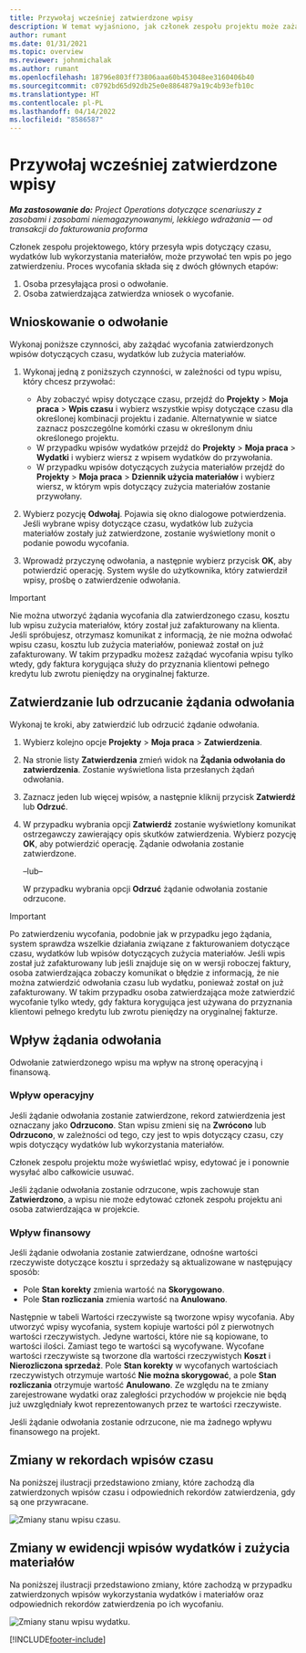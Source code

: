 ```yaml
---
title: Przywołaj wcześniej zatwierdzone wpisy
description: W temat wyjaśniono, jak członek zespołu projektu może zażądać ochłody z przesłanych wcześniej i zatwierdzonych rekordów czasu, wydatków i materiałów oraz jak menedżer projektu może zatwierdzić lub odrzucić żądania zatwierdzenia.
author: rumant
ms.date: 01/31/2021
ms.topic: overview
ms.reviewer: johnmichalak
ms.author: rumant
ms.openlocfilehash: 18796e803ff73806aaa60b453048ee3160406b40
ms.sourcegitcommit: c0792bd65d92db25e0e8864879a19c4b93efb10c
ms.translationtype: HT
ms.contentlocale: pl-PL
ms.lasthandoff: 04/14/2022
ms.locfileid: "8586587"
---
```

# <a name="recall-previously-approved-entries"></a>Przywołaj wcześniej zatwierdzone wpisy

_**Ma zastosowanie do:** Project Operations dotyczące scenariuszy z zasobami i zasobami niemagazynowanymi, lekkiego wdrażania — od transakcji do fakturowania proforma_

Członek zespołu projektowego, który przesyła wpis dotyczący czasu, wydatków lub wykorzystania materiałów, może przywołać ten wpis po jego zatwierdzeniu. Proces wycofania składa się z dwóch głównych etapów:

1. Osoba przesyłająca prosi o odwołanie.
2. Osoba zatwierdzająca zatwierdza wniosek o wycofanie.

## <a name="request-a-recall"></a>Wnioskowanie o odwołanie

Wykonaj poniższe czynności, aby zażądać wycofania zatwierdzonych wpisów dotyczących czasu, wydatków lub zużycia materiałów.

1. Wykonaj jedną z poniższych czynności, w zależności od typu wpisu, który chcesz przywołać:

    - Aby zobaczyć wpisy dotyczące czasu, przejdź do **Projekty** \> **Moja praca** \> **Wpis czasu** i wybierz wszystkie wpisy dotyczące czasu dla określonej kombinacji projektu i zadanie. Alternatywnie w siatce zaznacz poszczególne komórki czasu w określonym dniu określonego projektu.
    - W przypadku wpisów wydatków przejdź do **Projekty** \> **Moja praca** \> **Wydatki** i wybierz wiersz z wpisem wydatków do przywołania.
    - W przypadku wpisów dotyczących zużycia materiałów przejdź do **Projekty** \> **Moja praca** \> **Dziennik użycia materiałów** i wybierz wiersz, w którym wpis dotyczący zużycia materiałów zostanie przywołany.

2. Wybierz pozycję **Odwołaj**. Pojawia się okno dialogowe potwierdzenia. Jeśli wybrane wpisy dotyczące czasu, wydatków lub zużycia materiałów zostały już zatwierdzone, zostanie wyświetlony monit o podanie powodu wycofania.
3. Wprowadź przyczynę odwołania, a następnie wybierz przycisk **OK**, aby potwierdzić operację. System wyśle do użytkownika, który zatwierdził wpisy, prośbę o zatwierdzenie odwołania.

> [!IMPORTANT]
> Nie można utworzyć żądania wycofania dla zatwierdzonego czasu, kosztu lub wpisu zużycia materiałów, który został już zafakturowany na klienta. Jeśli spróbujesz, otrzymasz komunikat z informacją, że nie można odwołać wpisu czasu, kosztu lub zużycia materiałów, ponieważ został on już zafakturowany. W takim przypadku możesz zażądać wycofania wpisu tylko wtedy, gdy faktura korygująca służy do przyznania klientowi pełnego kredytu lub zwrotu pieniędzy na oryginalnej fakturze.

## <a name="approve-or-reject-a-recall-request"></a>Zatwierdzanie lub odrzucanie żądania odwołania

Wykonaj te kroki, aby zatwierdzić lub odrzucić żądanie odwołania.

1. Wybierz kolejno opcje **Projekty** \> **Moja praca** \> **Zatwierdzenia**.
2. Na stronie listy **Zatwierdzenia** zmień widok na **Żądania odwołania do zatwierdzenia**. Zostanie wyświetlona lista przesłanych żądań odwołania.
3. Zaznacz jeden lub więcej wpisów, a następnie kliknij przycisk **Zatwierdź** lub **Odrzuć**.
4. W przypadku wybrania opcji **Zatwierdź** zostanie wyświetlony komunikat ostrzegawczy zawierający opis skutków zatwierdzenia. Wybierz pozycję **OK**, aby potwierdzić operację. Żądanie odwołania zostanie zatwierdzone.

    –lub–

    W przypadku wybrania opcji **Odrzuć** żądanie odwołania zostanie odrzucone.

> [!IMPORTANT]
> Po zatwierdzeniu wycofania, podobnie jak w przypadku jego żądania, system sprawdza wszelkie działania związane z fakturowaniem dotyczące czasu, wydatków lub wpisów dotyczących zużycia materiałów. Jeśli wpis został już zafakturowany lub jeśli znajduje się on w wersji roboczej faktury, osoba zatwierdzająca zobaczy komunikat o błędzie z informacją, że nie można zatwierdzić odwołania czasu lub wydatku, ponieważ został on już zafakturowany. W takim przypadku osoba zatwierdzająca może zatwierdzić wycofanie tylko wtedy, gdy faktura korygująca jest używana do przyznania klientowi pełnego kredytu lub zwrotu pieniędzy na oryginalnej fakturze.

## <a name="impact-of-a-recall-request"></a>Wpływ żądania odwołania

Odwołanie zatwierdzonego wpisu ma wpływ na stronę operacyjną i finansową.

### <a name="operational-impact"></a>Wpływ operacyjny

Jeśli żądanie odwołania zostanie zatwierdzone, rekord zatwierdzenia jest oznaczany jako **Odrzucono**. Stan wpisu zmieni się na **Zwrócono** lub **Odrzucono**, w zależności od tego, czy jest to wpis dotyczący czasu, czy wpis dotyczący wydatków lub wykorzystania materiałów.

Członek zespołu projektu może wyświetlać wpisy, edytować je i ponownie wysyłać albo całkowicie usuwać.

Jeśli żądanie odwołania zostanie odrzucone, wpis zachowuje stan **Zatwierdzono**, a wpisu nie może edytować członek zespołu projektu ani osoba zatwierdzająca w projekcie.

### <a name="financial-impact"></a>Wpływ finansowy

Jeśli żądanie odwołania zostanie zatwierdzane, odnośne wartości rzeczywiste dotyczące kosztu i sprzedaży są aktualizowane w następujący sposób:

- Pole **Stan korekty** zmienia wartość na **Skorygowano**.
- Pole **Stan rozliczania** zmienia wartość na **Anulowano**.

Następnie w tabeli Wartości rzeczywiste są tworzone wpisy wycofania. Aby utworzyć wpisy wycofania, system kopiuje wartości pól z pierwotnych wartości rzeczywistych. Jedyne wartości, które nie są kopiowane, to wartości ilości. Zamiast tego te wartości są wycofywane. Wycofane wartości rzeczywiste są tworzone dla wartości rzeczywistych **Koszt** i **Nierozliczona sprzedaż**. Pole **Stan korekty** w wycofanych wartościach rzeczywistych otrzymuje wartość **Nie można skorygować**, a pole **Stan rozliczania** otrzymuje wartość **Anulowano**. Ze względu na te zmiany zarejestrowane wydatki oraz zaległości przychodów w projekcie nie będą już uwzględniały kwot reprezentowanych przez te wartości rzeczywiste.

Jeśli żądanie odwołania zostanie odrzucone, nie ma żadnego wpływu finansowego na projekt.

## <a name="changes-to-time-entry-records"></a>Zmiany w rekordach wpisów czasu

Na poniższej ilustracji przedstawiono zmiany, które zachodzą dla zatwierdzonych wpisów czasu i odpowiednich rekordów zatwierdzenia, gdy są one przywracane.

![Zmiany stanu wpisu czasu.](media/TimeEntryStateTransitions.png)

## <a name="changes-to-expense-and-material-usage-entry-records"></a>Zmiany w ewidencji wpisów wydatków i zużycia materiałów

Na poniższej ilustracji przedstawiono zmiany, które zachodzą w przypadku zatwierdzonych wpisów wykorzystania wydatków i materiałów oraz odpowiednich rekordów zatwierdzenia po ich wycofaniu.

![Zmiany stanu wpisu wydatku.](media/ExpenseEntryStateTransitions.png)

[!INCLUDE[footer-include](../includes/footer-banner.md)]
